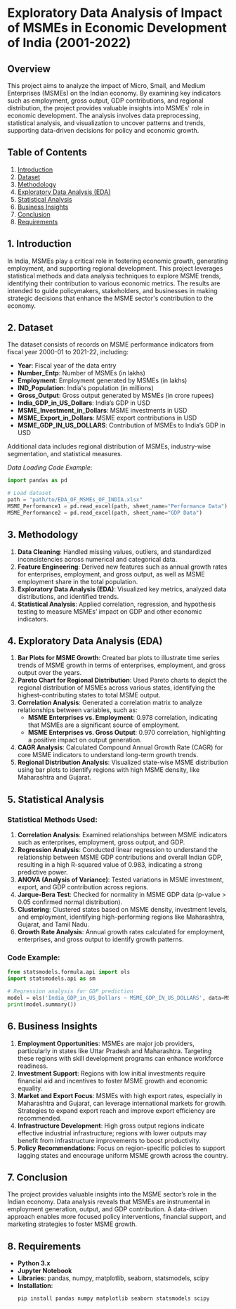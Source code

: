 # Exploratory Data Analysis of Impact of MSMEs in Economic Development of India (2001-2022)

## Overview
This project aims to analyze the impact of Micro, Small, and Medium Enterprises (MSMEs) on the Indian economy. By examining key indicators such as employment, gross output, GDP contributions, and regional distribution, the project provides valuable insights into MSMEs' role in economic development. The analysis involves data preprocessing, statistical analysis, and visualization to uncover patterns and trends, supporting data-driven decisions for policy and economic growth.

## Table of Contents
1. [Introduction](1.Introduction)
2. [Dataset](#dataset)
3. [Methodology](#methodology)
4. [Exploratory Data Analysis (EDA)](#exploratory-data-analysis-eda)
5. [Statistical Analysis](#statistical-analysis)
6. [Business Insights](#business-insights)
7. [Conclusion](#conclusion)
8. [Requirements](#requirements)
   
## 1. Introduction
In India, MSMEs play a critical role in fostering economic growth, generating employment, and supporting regional development. This project leverages statistical methods and data analysis techniques to explore MSME trends, identifying their contribution to various economic metrics. The results are intended to guide policymakers, stakeholders, and businesses in making strategic decisions that enhance the MSME sector's contribution to the economy.

## 2. Dataset
The dataset consists of records on MSME performance indicators from fiscal year 2000-01 to 2021-22, including:
- **Year**: Fiscal year of the data entry  
- **Number_Entp**: Number of MSMEs (in lakhs)  
- **Employment**: Employment generated by MSMEs (in lakhs)  
- **IND_Population**: India's population (in millions)  
- **Gross_Output**: Gross output generated by MSMEs (in crore rupees)  
- **India_GDP_in_US_Dollars**: India’s GDP in USD  
- **MSME_Investment_in_Dollars**: MSME investments in USD  
- **MSME_Export_in_Dollars**: MSME export contributions in USD  
- **MSME_GDP_IN_US_DOLLARS**: Contribution of MSMEs to India’s GDP in USD  

Additional data includes regional distribution of MSMEs, industry-wise segmentation, and statistical measures.

*Data Loading Code Example*:
```python
import pandas as pd

# Load dataset
path = "path/to/EDA_OF_MSMEs_OF_INDIA.xlsx"
MSME_Performance1 = pd.read_excel(path, sheet_name="Performance Data")
MSME_Performance2 = pd.read_excel(path, sheet_name="GDP Data")
```

## 3. Methodology
1. **Data Cleaning**: Handled missing values, outliers, and standardized inconsistencies across numerical and categorical data.
2. **Feature Engineering**: Derived new features such as annual growth rates for enterprises, employment, and gross output, as well as MSME employment share in the total population.
3. **Exploratory Data Analysis (EDA)**: Visualized key metrics, analyzed data distributions, and identified trends.
4. **Statistical Analysis**: Applied correlation, regression, and hypothesis testing to measure MSMEs’ impact on GDP and other economic indicators.

## 4. Exploratory Data Analysis (EDA)
1. **Bar Plots for MSME Growth**: Created bar plots to illustrate time series trends of MSME growth in terms of enterprises, employment, and gross output over the years.
2. **Pareto Chart for Regional Distribution**: Used Pareto charts to depict the regional distribution of MSMEs across various states, identifying the highest-contributing states to total MSME output.
3. **Correlation Analysis**: Generated a correlation matrix to analyze relationships between variables, such as:
   - **MSME Enterprises vs. Employment**: 0.978 correlation, indicating that MSMEs are a significant source of employment.
   - **MSME Enterprises vs. Gross Output**: 0.970 correlation, highlighting a positive impact on output generation.
4. **CAGR Analysis**: Calculated Compound Annual Growth Rate (CAGR) for core MSME indicators to understand long-term growth trends.
5. **Regional Distribution Analysis**: Visualized state-wise MSME distribution using bar plots to identify regions with high MSME density, like Maharashtra and Gujarat.

## 5. Statistical Analysis
### Statistical Methods Used:
1. **Correlation Analysis**: Examined relationships between MSME indicators such as enterprises, employment, gross output, and GDP.
2. **Regression Analysis**: Conducted linear regression to understand the relationship between MSME GDP contributions and overall Indian GDP, resulting in a high R-squared value of 0.983, indicating a strong predictive power.
3. **ANOVA (Analysis of Variance)**: Tested variations in MSME investment, export, and GDP contribution across regions.
4. **Jarque-Bera Test**: Checked for normality in MSME GDP data (p-value > 0.05 confirmed normal distribution).
5. **Clustering**: Clustered states based on MSME density, investment levels, and employment, identifying high-performing regions like Maharashtra, Gujarat, and Tamil Nadu.
6. **Growth Rate Analysis**: Annual growth rates calculated for employment, enterprises, and gross output to identify growth patterns.

### Code Example:
```python
from statsmodels.formula.api import ols
import statsmodels.api as sm

# Regression analysis for GDP prediction
model = ols('India_GDP_in_US_Dollars ~ MSME_GDP_IN_US_DOLLARS', data=MSME_Performance2).fit()
print(model.summary())
```

## 6. Business Insights
1. **Employment Opportunities**: MSMEs are major job providers, particularly in states like Uttar Pradesh and Maharashtra. Targeting these regions with skill development programs can enhance workforce readiness.
2. **Investment Support**: Regions with low initial investments require financial aid and incentives to foster MSME growth and economic equality.
3. **Market and Export Focus**: MSMEs with high export rates, especially in Maharashtra and Gujarat, can leverage international markets for growth. Strategies to expand export reach and improve export efficiency are recommended.
4. **Infrastructure Development**: High gross output regions indicate effective industrial infrastructure; regions with lower outputs may benefit from infrastructure improvements to boost productivity.
5. **Policy Recommendations**: Focus on region-specific policies to support lagging states and encourage uniform MSME growth across the country.

## 7. Conclusion
The project provides valuable insights into the MSME sector’s role in the Indian economy. Data analysis reveals that MSMEs are instrumental in employment generation, output, and GDP contribution. A data-driven approach enables more focused policy interventions, financial support, and marketing strategies to foster MSME growth.

## 8. Requirements
- **Python 3.x**
- **Jupyter Notebook**
- **Libraries**: pandas, numpy, matplotlib, seaborn, statsmodels, scipy
- **Installation**:
   ```bash
   pip install pandas numpy matplotlib seaborn statsmodels scipy
   
